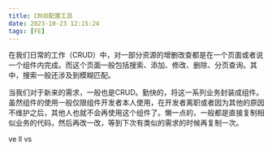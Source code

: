 ```yaml
---
title: CRUD配置工具
date: 2023-10-23 12:15:24
tags: [FE]
---
```


在我们日常的工作（CRUD）中，对一部分资源的增删改查都是在一个页面或者说一个组件内完成。而这个页面一般包括搜索、添加、修改、删除、分页查询。其中，搜索一般还涉及到模糊匹配。

当我们对于新来的需求，一般也是CRUD。勤快的，将这一系列业务封装成组件。虽然组件的使用一般仅限组件开发者本人使用，在开发者离职或者因为其他的原因不维护之后，其他人也就不会再使用这个组件了。懒一点的，一般都是直接复制相似业务的代码，然后再改一改，等到下次有类似的需求的时候再复制一次。

ve ll vs